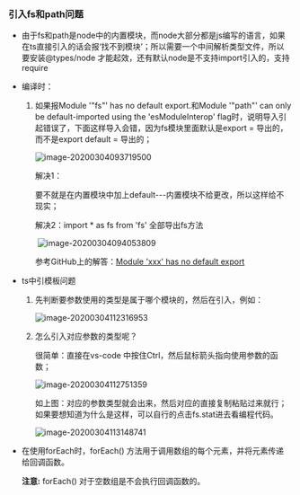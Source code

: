 ### 引入fs和path问题

+ 由于fs和path是node中的内置模块，而node大部分都是js编写的语言，如果在ts直接引入的话会报‘找不到模块’；所以需要一个中间解析类型文件，所以要安装@types/node 才能起效，还有默认node是不支持import引入的，支持require

+ 编译时： 

  1. 如果报Module '"fs"' has no default export.和Module '"path"' can only be default-imported using the 'esModuleInterop' flag时，说明导入引起错误了，下面这样导入会错，因为fs模块里面默认是export = 导出的，而不是export default = 导出的；

     ![image-20200304093719500](C:\Users\xiaoxiaobao\AppData\Roaming\Typora\typora-user-images\image-20200304093719500.png)

     解决1：

     ​	要不就是在内置模块中加上default---内置模块不给更改，所以这样给不现实；

     解决2：import * as fs from 'fs'  全部导出fs方法

     ​                     	![image-20200304094053809](C:\Users\xiaoxiaobao\AppData\Roaming\Typora\typora-user-images\image-20200304094053809.png)

     参考GitHub上的解答：[Module 'xxx' has no default export](https://github.com/xcatliu/typescript-tutorial/issues/19)

+ ts中引模板问题

  1. 先判断要参数使用的类型是属于哪个模块的，然后在引入，例如：

     ![image-20200304112316953](C:\Users\xiaoxiaobao\AppData\Roaming\Typora\typora-user-images\image-20200304112316953.png)

  2. 怎么引入对应参数的类型呢？

     很简单：直接在vs-code 中按住Ctrl，然后鼠标箭头指向使用参数的函数；

     ![image-20200304112751359](C:\Users\xiaoxiaobao\AppData\Roaming\Typora\typora-user-images\image-20200304112751359.png)

     如上图：对应的参数类型就会出来，然后对应的直接复制粘贴过来就行；如果要想知道为什么是这样，可以自行的点击fs.stat进去看编程代码。

     ![image-20200304113148741](C:\Users\xiaoxiaobao\AppData\Roaming\Typora\typora-user-images\image-20200304113148741.png)

+ 在使用forEach时，forEach() 方法用于调用数组的每个元素，并将元素传递给回调函数。

  **注意:** forEach() 对于空数组是不会执行回调函数的。